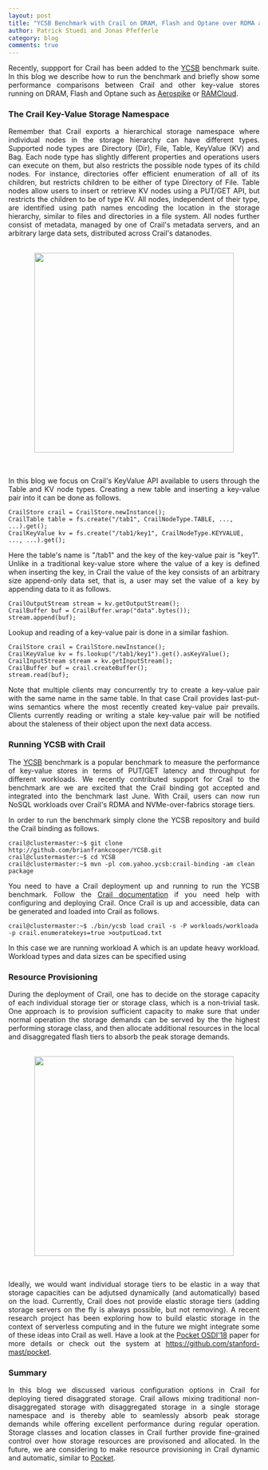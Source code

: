 ```yaml
---
layout: post
title: "YCSB Benchmark with Crail on DRAM, Flash and Optane over RDMA and NVMe-over-Fabrics"
author: Patrick Stuedi and Jonas Pfefferle
category: blog
comments: true
---
```


<div style="text-align: justify"> 
<p>
Recently, suppport for Crail has been added to the <a href="https://github.com/brianfrankcooper/YCSB">YCSB</a> benchmark suite. In this blog we describe how to run the benchmark and briefly show some performance comparisons between Crail and other key-value stores running on DRAM, Flash and Optane such as <a href="https://www.aerospike.com">Aerospike</a> or <a href="https://ramcloud.atlassian.net/wiki/spaces/RAM/overview">RAMCloud</a>. 
</p>
</div>

### The Crail Key-Value Storage Namespace

<div style="text-align: justify"> 
<p>
Remember that Crail exports a hierarchical storage namespace where individual nodes in the storage hierarchy can have different types. Supported node types are Directory (Dir), File, Table, KeyValue (KV) and Bag. Each node type has slightly different properties and operations users can execute on them, but also restricts the possible node types of its child nodes. For instance, directories offer efficient enumeration of all of its children, but restricts children to be either of type Directory of File. Table nodes allow users to insert or retrieve KV nodes using a PUT/GET API, but restricts the children to be of type KV. All nodes, independent of their type, are identified using path names encoding the location in the storage hierarchy, similar to files and directories in a file system. All nodes further consist of metadata, managed by one of Crail's metadata servers, and an arbitrary large data sets, distributed across Crail's datanodes. 
</p>
</div>

<br>
<div style="text-align:center"><img src ="http://127.0.0.1:4000/img/blog/ycsb/storage_namespace.svg" width="400"></div>
<br> 
<br>

<div style="text-align: justify"> 
<p>
In this blog we focus on Crail's KeyValue API available to users through the Table and KV node types. Creating a new table and inserting a key-value pair into it can be done as follows.
 </p>
</div>

```
CrailStore crail = CrailStore.newInstance();
CrailTable table = fs.create("/tab1", CrailNodeType.TABLE, ..., ...).get();
CrailKeyValue kv = fs.create("/tab1/key1", CrailNodeType.KEYVALUE, ..., ...).get();
``` 

<div style="text-align: justify"> 
<p>
Here the table's name is "/tab1" and the key of the key-value pair is "key1". Unlike in a traditional key-value store where the value of a key is defined when inserting the key, in Crail the value of the key consists of an arbitrary size append-only data set, that is, a user may set the value of a key by appending data to it as follows. 
 </p>
</div>

```
CrailOutputStream stream = kv.getOutputStream();
CrailBuffer buf = CrailBuffer.wrap("data".bytes());
stream.append(buf);
``` 
<div style="text-align: justify"> 
<p>
Lookup and reading of a key-value pair is done in a similar fashion. 
 </p>
</div>

```
CrailStore crail = CrailStore.newInstance();
CrailKeyValue kv = fs.lookup("/tab1/key1").get().asKeyValue();
CrailInputStream stream = kv.getInputStream();
CrailBuffer buf = crail.createBuffer();
stream.read(buf);
``` 

<div style="text-align: justify"> 
<p>
Note that multiple clients may concurrently try to create a key-value pair with the same name in the same table. In that case Crail provides last-put-wins semantics where the most recently created key-value pair prevails. Clients currently reading or writing a stale key-value pair will be notified about the staleness of their object upon the next data access. 
 </p>
</div>
 
### Running YCSB with Crail

<div style="text-align: justify"> 
<p>
The <a href="https://github.com/brianfrankcooper/YCSB">YCSB</a> benchmark is a popular benchmark to measure the performance of key-value stores in terms of PUT/GET latency and throughput for different workloads. We recently contributed support for Crail to the benchmark are we are excited that the Crail binding got accepted and integrated into the benchmark last June. With Crail, users can now run NoSQL workloads over Crail's RDMA and NVMe-over-fabrics storage tiers. 
</p> 
</div>  

<div style="text-align: justify"> 
<p>
In order to run the benchmark simply clone the YCSB repository and build the Crail binding as follows. 
</p> 
</div>   

```
crail@clustermaster:~$ git clone http://github.com/brianfrankcooper/YCSB.git
crail@clustermaster:~$ cd YCSB
crail@clustermaster:~$ mvn -pl com.yahoo.ycsb:crail-binding -am clean package
```   

<div style="text-align: justify"> 
<p>
You need to have a Crail deployment up and running to run the YCSB benchmark. Follow the <a href="https://incubator-crail.readthedocs.io/en/latest">Crail documentation</a> if you need help with configuring and deploying Crail. Once Crail is up and accessible, data can be generated and loaded into Crail as follows. 
</p> 
</div>  

```
crail@clustermaster:~$ ./bin/ycsb load crail -s -P workloads/workloada -p crail.enumeratekeys=true >outputLoad.txt
```  


<div style="text-align: justify"> 
<p>
In this case we are running workload A which is an update heavy workload. Workload types and data sizes can be specified using 
</p> 
</div> 

### Resource Provisioning

<div style="text-align: justify"> 
<p>
During the deployment of Crail, one has to decide on the storage capacity of each individual storage tier or storage class, which is a non-trivial task. One approach is to provision sufficient capacity to make sure that under normal operation the storage demands can be served by the the highest performing storage class, and then allocate additional resources in the local and disaggregated flash tiers to absorb the peak storage demands. 
</p>
</div> 

<br>
<div style="text-align:center"><img src ="{{ site.base }}/img/blog/deployment/resource_provisioning.svg" width="400"></div>
<br> 
<br>

<div style="text-align: justify"> 
<p>
Ideally, we would want individual storage tiers to be elastic in a way that storage capacities can be adjutsed dynamically (and automatically) based on the load. Currently, Crail does not provide elastic storage tiers (adding storage servers on the fly is always possible, but not removing). A recent research project has been exploring how to build elastic storage in the context of serverless computing and in the future we might integrate some of these ideas into Crail as well. Have a look at the <a href="https://www.usenix.org/system/files/osdi18-klimovic.pdf">Pocket OSDI'18</a> paper for more details or check out the system at <a href="https://github.com/stanford-mast/pocket">https://github.com/stanford-mast/pocket</a>. 
</p>
</div>  

### Summary

<div style="text-align: justify"> 
<p>
In this blog we discussed various configuration options in Crail for deploying tiered disaggrated storage. Crail allows mixing traditional non-disaggregated storage with disaggregated storage in a single storage namespace and is thereby able to seamlessly absorb peak storage demands while offering excellent performance during regular operation. Storage classes and location classes in Crail further provide fine-grained control over how storage resources are provisoned and allocated. In the future, we are considering to make resource provisioning in Crail dynamic and automatic, similar to <a href="https://www.usenix.org/system/files/osdi18-klimovic.pdf">Pocket</a>. 
 </p>
 </div>

 
